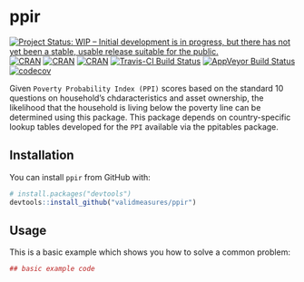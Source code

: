 
<!-- README.md is generated from README.Rmd. Please edit that file -->

# ppir

[![Project Status: WIP – Initial development is in progress, but there
has not yet been a stable, usable release suitable for the
public.](http://www.repostatus.org/badges/latest/wip.svg)](http://www.repostatus.org/#wip)
[![CRAN](https://img.shields.io/cran/v/ppir.svg)](https://CRAN.R-project.org/package=ppir)
[![CRAN](https://img.shields.io/cran/l/ppir.svg)](https://github.com/validmeasures/ppir/blob/master/LICENSE.md)
[![CRAN](http://cranlogs.r-pkg.org/badges/ppir)](https://CRAN.R-project.org/package=ppir)
[![Travis-CI Build
Status](https://travis-ci.org/validmeasures/ppir.svg?branch=master)](https://travis-ci.org/validmeasures/ppir)
[![AppVeyor Build
Status](https://ci.appveyor.com/api/projects/status/github/validmeasures/ppir?branch=master&svg=true)](https://ci.appveyor.com/project/validmeasures/ppir)
[![codecov](https://codecov.io/gh/validmeasures/ppir/branch/master/graph/badge.svg)](https://codecov.io/gh/validmeasures/ppir)

Given `Poverty Probability Index (PPI)` scores based on the standard 10
questions on household’s chdaracteristics and asset ownership, the
likelihood that the household is living below the poverty line can be
determined using this package. This package depends on country-specific
lookup tables developed for the `PPI` available via the ppitables
package.

## Installation

You can install `ppir` from GitHub with:

``` r
# install.packages("devtools")
devtools::install_github("validmeasures/ppir")
```

## Usage

This is a basic example which shows you how to solve a common problem:

``` r
## basic example code
```
